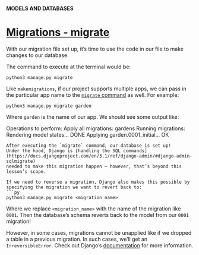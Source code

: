 #### MODELS AND DATABASES

# [Migrations - migrate](https://www.codecademy.com/paths/build-python-web-apps-with-django/tracks/data-in-django/modules/django-models-and-databases/lessons/django-models-and-databases/exercises/migrations-migrate)

With our migration file set up, it’s time to use the code in our file to make changes to our database.

The command to execute at the terminal would be:
```
python3 manage.py migrate
```
Like `makemigrations`, if our project supports multiple apps, we can pass in the particular app name to the [`migrate` command](https://docs.djangoproject.com/en/3.1/ref/django-admin/#django-admin-migrate) 
as well. 
For example:
```
python3 manage.py migrate garden
```
Where `garden` is the name of our app. 
We should see some output like:

Operations to perform:
  Apply all migrations: gardens
Running migrations:
  Rendering model states... DONE
  Applying garden.0001_initial... OK
```
After executing the `migrate` command, our database is set up! 
Under the hood, Django is [handling the SQL commands](https://docs.djangoproject.com/en/3.1/ref/django-admin/#django-admin-sqlmigrate) 
needed to make this migration happen — however, that’s beyond this lesson’s scope.

If we need to reverse a migration, Django also makes this possible by specifying the migration we want to revert back to:
```py
python3 manage.py migrate <migration_name>
```
Where we replace `<migration_name>` with the name of the migration like `0001`. 
Then the database’s schema reverts back to the model from our `0001` migration!

However, in some cases, migrations cannot be unapplied like if we dropped a table in a previous migration. 
In such cases, we’ll get an `IrreversibleError`. 
Check out Django’s [documentation](https://docs.djangoproject.com/en/3.1/topics/migrations/#reversing-migrations) 
for more information.

